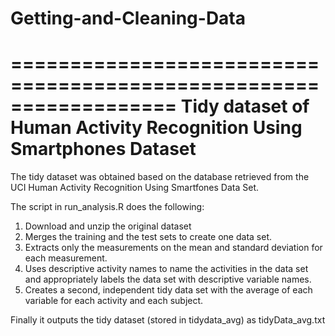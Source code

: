 # Getting-and-Cleaning-Data

==================================================================
Tidy dataset of Human Activity Recognition Using Smartphones Dataset
==================================================================

The tidy dataset was obtained based on the database retrieved from the UCI Human Activity Recognition Using Smartfones Data Set. 

The script in run_analysis.R does the following: 
1. Download and unzip the original dataset
2. Merges the training and the test sets to create one data set. 
3. Extracts only the measurements on the mean and standard deviation for each measurement. 
4. Uses descriptive activity names to name the activities in the data set and appropriately labels the data set with descriptive variable names. 
5. Creates a second, independent tidy data set with the average of each variable for each activity and each subject.

Finally it outputs the tidy dataset (stored in tidydata_avg) as tidyData_avg.txt
